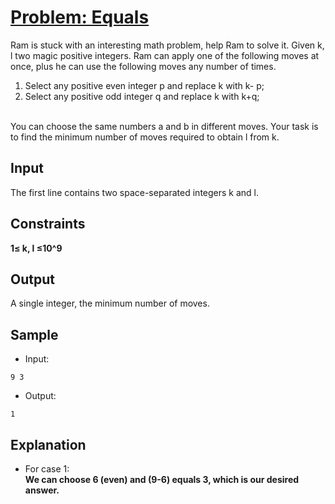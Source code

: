 # [Problem: Equals](https://my.newtonschool.co/playground/code/dfbyvptj6cjg)

Ram is stuck with an interesting math problem, help Ram to solve it. Given k, l two magic positive integers. Ram can apply one of the following moves at once, plus he can use the following moves any number of times.
1. Select any positive even integer p and replace k with k- p;
2. Select any positive odd integer q and replace k with k+q;
<br>
You can choose the same numbers a and b in different moves. Your task is to find the minimum number of moves required to obtain l from k.

## Input

The first line contains two space-separated integers k and l.

## Constraints

**1≤ k, l ≤10^9**

## Output

A single integer, the minimum number of moves.

## Sample

- Input:
```
9 3
```

- Output:
```
1
```

## Explanation

- For case 1: <br> **We can choose 6 (even) and (9-6) equals 3, which is our desired answer.**
